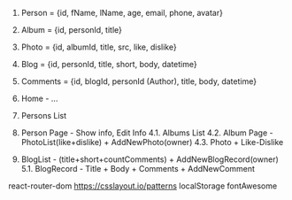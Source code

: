 1. Person = {id, fName, lName, age, email, phone, avatar}
2. Album = {id, personId, title}
3. Photo = {id, albumId, title, src, like, dislike}
4. Blog = {id, personId, title, short, body, datetime}
5. Comments = {id, blogId, personId (Author), title, body, datetime}

1. Home - ...
2. Persons List
3. Person Page - Show info, Edit Info
4.1. Albums List
4.2. Album Page - PhotoList(like+dislike) + AddNewPhoto(owner)
4.3. Photo + Like-Dislike
5. BlogList - (title+short+countComments) + AddNewBlogRecord(owner)
5.1. BlogRecord - Title + Body + Comments + AddNewComment
   

react-router-dom
https://csslayout.io/patterns
localStorage
fontAwesome